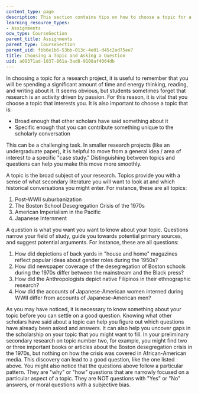 ```yaml
---
content_type: page
description: This section contains tips on how to choose a topic for a research project.
learning_resource_types:
- Assignments
ocw_type: CourseSection
parent_title: Assignments
parent_type: CourseSection
parent_uid: fbb6e1b6-53bb-013c-4e01-d45c2ad75ee7
title: Choosing a Topic and Asking a Question
uid: a09371ad-1037-861a-3ad8-9108af4064db
---
```


In choosing a topic for a research project, it is useful to remember that you will be spending a significant amount of time and energy thinking, reading, and writing about it. It seems obvious, but students sometimes forget that research is an activity driven by passion. For this reason, it is vital that you choose a topic that interests you. It is also important to choose a topic that is:

*   Broad enough that other scholars have said something about it
*   Specific enough that you can contribute something unique to the scholarly conversation

This can be a challenging task. In smaller research projects (like an undergraduate paper), it is helpful to move from a general idea / area of interest to a specific "case study." Distinguishing between topics and questions can help you make this move more smoothly.

A topic is the broad subject of your research. Topics provide you with a sense of what secondary literature you will want to look at and which historical conversations you might enter. For instance, these are all topics:

1.  Post-WWII suburbanization
2.  The Boston School Desegregation Crisis of the 1970s
3.  American Imperialism in the Pacific
4.  Japanese Internment

A question is what you want you want to know about your topic. Questions narrow your field of study, guide you towards potential primary sources, and suggest potential arguments. For instance, these are all questions:

1.  How did depictions of back yards in "house and home" magazines reflect popular ideas about gender roles during the 1950s?
2.  How did newspaper coverage of the desegregation of Boston schools during the 1970s differ between the mainstream and the Black press?
3.  How did the Anthropologists depict native Filipinos in their ethnographic research?
4.  How did the accounts of Japanese-American women interned during WWII differ from accounts of Japanese-American men?

As you may have noticed, it is necessary to know something about your topic before you can settle on a good question. Knowing what other scholars have said about a topic can help you figure out which questions have already been asked and answers. It can also help you uncover gaps in the scholarship on your topic that you might want to fill. In your preliminary secondary research on topic number two, for example, you might find two or three important books or articles about the Boston desegregation crisis in the 1970s, but nothing on how the crisis was covered in African-American media. This discovery can lead to a good question, like the one listed above. You might also notice that the questions above follow a particular pattern. They are "why" or "how" questions that are narrowly focused on a particular aspect of a topic. They are NOT questions with "Yes" or "No" answers, or moral questions with a subjective bias.